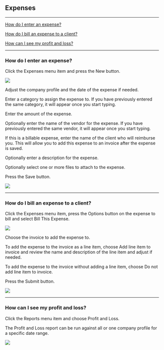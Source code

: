 Expenses
---

---

[How do I enter an expense?](#how-do-i-enter-an-expense)

[How do I bill an expense to a client?](#how-do-i-bill-an-expense-to-a-client)

[How can I see my profit and loss?](#how-can-i-see-my-profit-and-loss)

---

<a id="how-do-i-enter-an-expense"></a>
### How do I enter an expense?

Click the Expenses menu item and press the New button.

[<img src="/img/documentation/expense_create_sm.png" class="img-responsive" />](/img/documentation/expense_create.png)

Adjust the company profile and the date of the expense if needed.

Enter a category to assign the expense to. If you have previously
entered the same category, it will appear once you start typing.

Enter the amount of the expense.

Optionally enter the name of the vendor for the expense. If you have
previously entered the same vendor, it will appear once you start
typing.

If this is a billable expense, enter the name of the client who will
reimburse you. This will allow you to add this expense to an invoice
after the expense is saved.

Optionally enter a description for the expense.

Optionally select one or more files to attach to the expense.

Press the Save button.

[<img src="/img/documentation/expense_create2_sm.png" class="img-responsive" />](/img/documentation/expense_create2.png)

---

<a id="how-do-i-bill-an-expense-to-a-client"></a>
### How do I bill an expense to a client?

Click the Expenses menu item, press the Options button on the expense to
bill and select Bill This Expense.

[<img src="/img/documentation/expense_bill_sm.png" class="img-responsive" />](/img/documentation/expense_bill.png)

Choose the invoice to add the expense to.

To add the expense to the invoice as a line item, choose Add line item
to invoice and review the name and description of the line item and
adjust if needed.

To add the expense to the invoice without adding a line item, choose Do
not add line item to invoice.

Press the Submit button.

[<img src="/img/documentation/expense_bill2_sm.png" class="img-responsive" />](/img/documentation/expense_bill2.png)

---

<a id="how-can-i-see-my-profit-and-loss"></a>
### How can I see my profit and loss?

Click the Reports menu item and choose Profit and Loss.

The Profit and Loss report can be run against all or one company profile
for a specific date range.

[<img src="/img/documentation/expense_profit_loss_sm.png" class="img-responsive" />](/img/documentation/expense_profit_loss.png)
